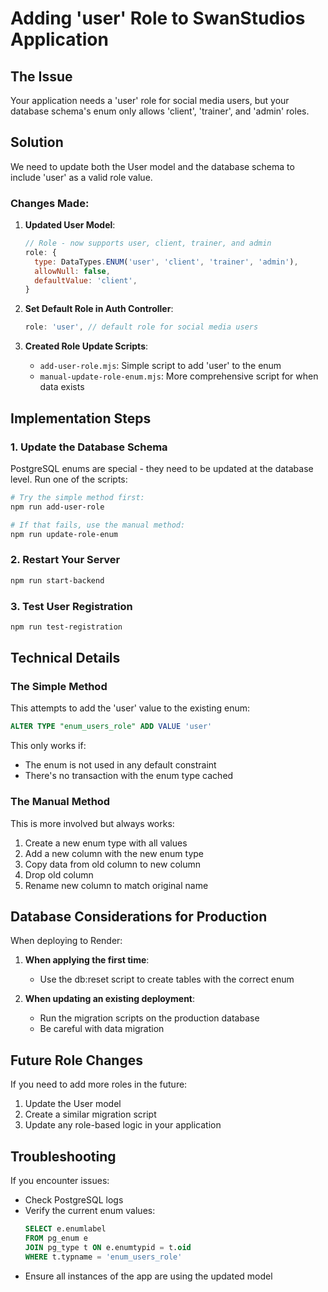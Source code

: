 # Adding 'user' Role to SwanStudios Application

## The Issue

Your application needs a 'user' role for social media users, but your database schema's enum only allows 'client', 'trainer', and 'admin' roles.

## Solution

We need to update both the User model and the database schema to include 'user' as a valid role value.

### Changes Made:

1. **Updated User Model**:
   ```javascript
   // Role - now supports user, client, trainer, and admin
   role: {
     type: DataTypes.ENUM('user', 'client', 'trainer', 'admin'),
     allowNull: false,
     defaultValue: 'client',
   }
   ```

2. **Set Default Role in Auth Controller**:
   ```javascript
   role: 'user', // default role for social media users
   ```

3. **Created Role Update Scripts**:
   - `add-user-role.mjs`: Simple script to add 'user' to the enum
   - `manual-update-role-enum.mjs`: More comprehensive script for when data exists

## Implementation Steps

### 1. Update the Database Schema

PostgreSQL enums are special - they need to be updated at the database level. Run one of the scripts:

```bash
# Try the simple method first:
npm run add-user-role

# If that fails, use the manual method:
npm run update-role-enum
```

### 2. Restart Your Server

```bash
npm run start-backend
```

### 3. Test User Registration

```bash
npm run test-registration
```

## Technical Details

### The Simple Method

This attempts to add the 'user' value to the existing enum:

```sql
ALTER TYPE "enum_users_role" ADD VALUE 'user'
```

This only works if:
- The enum is not used in any default constraint
- There's no transaction with the enum type cached

### The Manual Method

This is more involved but always works:
1. Create a new enum type with all values
2. Add a new column with the new enum type
3. Copy data from old column to new column
4. Drop old column
5. Rename new column to match original name

## Database Considerations for Production

When deploying to Render:

1. **When applying the first time**:
   - Use the db:reset script to create tables with the correct enum

2. **When updating an existing deployment**:
   - Run the migration scripts on the production database
   - Be careful with data migration

## Future Role Changes

If you need to add more roles in the future:

1. Update the User model
2. Create a similar migration script
3. Update any role-based logic in your application

## Troubleshooting

If you encounter issues:

- Check PostgreSQL logs
- Verify the current enum values:
  ```sql
  SELECT e.enumlabel
  FROM pg_enum e
  JOIN pg_type t ON e.enumtypid = t.oid
  WHERE t.typname = 'enum_users_role'
  ```
- Ensure all instances of the app are using the updated model
